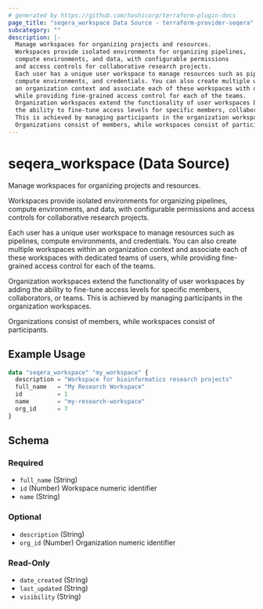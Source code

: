 ```yaml
---
# generated by https://github.com/hashicorp/terraform-plugin-docs
page_title: "seqera_workspace Data Source - terraform-provider-seqera"
subcategory: ""
description: |-
  Manage workspaces for organizing projects and resources.
  Workspaces provide isolated environments for organizing pipelines,
  compute environments, and data, with configurable permissions
  and access controls for collaborative research projects.
  Each user has a unique user workspace to manage resources such as pipelines,
  compute environments, and credentials. You can also create multiple workspaces within
  an organization context and associate each of these workspaces with dedicated teams of users,
  while providing fine-grained access control for each of the teams.
  Organization workspaces extend the functionality of user workspaces by adding
  the ability to fine-tune access levels for specific members, collaborators, or teams.
  This is achieved by managing participants in the organization workspaces.
  Organizations consist of members, while workspaces consist of participants.
---
```


# seqera_workspace (Data Source)

Manage workspaces for organizing projects and resources.

Workspaces provide isolated environments for organizing pipelines,
compute environments, and data, with configurable permissions
and access controls for collaborative research projects.

Each user has a unique user workspace to manage resources such as pipelines,
compute environments, and credentials. You can also create multiple workspaces within
an organization context and associate each of these workspaces with dedicated teams of users,
while providing fine-grained access control for each of the teams.

Organization workspaces extend the functionality of user workspaces by adding
the ability to fine-tune access levels for specific members, collaborators, or teams.
This is achieved by managing participants in the organization workspaces.

Organizations consist of members, while workspaces consist of participants.

## Example Usage

```terraform
data "seqera_workspace" "my_workspace" {
  description = "Workspace for bioinformatics research projects"
  full_name   = "My Research Workspace"
  id          = 1
  name        = "my-research-workspace"
  org_id      = 7
}
```

<!-- schema generated by tfplugindocs -->
## Schema

### Required

- `full_name` (String)
- `id` (Number) Workspace numeric identifier
- `name` (String)

### Optional

- `description` (String)
- `org_id` (Number) Organization numeric identifier

### Read-Only

- `date_created` (String)
- `last_updated` (String)
- `visibility` (String)
